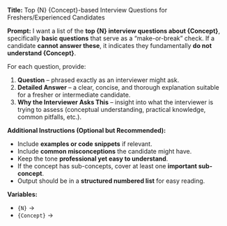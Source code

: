 **Title:**
Top {N} {Concept}-based Interview Questions for Freshers/Experienced Candidates

**Prompt:**
I want a list of the **top {N} interview questions about {Concept}**, specifically **basic questions** that serve as a “make-or-break” check. If a candidate **cannot answer these**, it indicates they fundamentally **do not understand {Concept}**.

For each question, provide:

1. **Question** – phrased exactly as an interviewer might ask.
2. **Detailed Answer** – a clear, concise, and thorough explanation suitable for a fresher or intermediate candidate.
3. **Why the Interviewer Asks This** – insight into what the interviewer is trying to assess (conceptual understanding, practical knowledge, common pitfalls, etc.).

**Additional Instructions (Optional but Recommended):**

* Include **examples or code snippets** if relevant.
* Include **common misconceptions** the candidate might have.
* Keep the tone **professional yet easy to understand**.
* If the concept has sub-concepts, cover at least one **important sub-concept**.
* Output should be in a **structured numbered list** for easy reading.

**Variables:**

* `{N}` → 
* `{Concept}` → 


